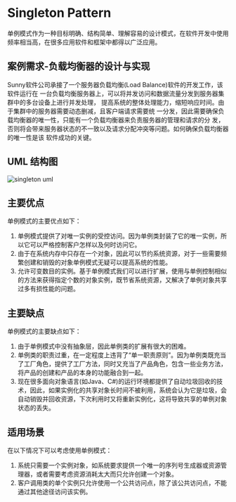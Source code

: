 # Singleton Pattern
单例模式作为一种目标明确、结构简单、理解容易的设计模式，在软件开发中使用频率相当高，在很多应用软件和框架中都得以广泛应用。
## 案例需求-负载均衡器的设计与实现
<p>Sunny软件公司承接了一个服务器负载均衡(Load Balance)软件的开发工作，该软件运行在
一台负载均衡服务器上，可以将并发访问和数据流量分发到服务器集群中的多台设备上进行并发处理，
提高系统的整体处理能力，缩短响应时间。由于集群中的服务器需要动态删减，且客户端请求需要统
一分发，因此需要确保负载均衡器的唯一性，只能有一个负载均衡器来负责服务器的管理和请求的分
发，否则将会带来服务器状态的不一致以及请求分配冲突等问题。如何确保负载均衡器的唯一性是该
软件成功的关键。</p>

## UML 结构图
![singleton uml](https://github.com/SunnyMarkLiu/AwesomeDesignPatterns/blob/master/CreationalPattern/Singleton/singleton.png)

## 主要优点

单例模式的主要优点如下：

1. 单例模式提供了对唯一实例的受控访问。因为单例类封装了它的唯一实例，所以它可以严格控制客户怎样以及何时访问它。
2. 由于在系统内存中只存在一个对象，因此可以节约系统资源，对于一些需要频繁创建和销毁的对象单例模式无疑可以提高系统的性能。
3. 允许可变数目的实例。基于单例模式我们可以进行扩展，使用与单例控制相似的方法来获得指定个数的对象实例，既节省系统资源，又解决了单例对象共享过多有损性能的问题。

## 主要缺点

单例模式的主要缺点如下：

1. 由于单例模式中没有抽象层，因此单例类的扩展有很大的困难。
2. 单例类的职责过重，在一定程度上违背了“单一职责原则”。因为单例类既充当了工厂角色，提供了工厂方法，同时又充当了产品角色，包含一些业务方法，将产品的创建和产品的本身的功能融合到一起。
3. 现在很多面向对象语言(如Java、C#)的运行环境都提供了自动垃圾回收的技术，因此，如果实例化的共享对象长时间不被利用，系统会认为它是垃圾，会自动销毁并回收资源，下次利用时又将重新实例化，这将导致共享的单例对象状态的丢失。

## 适用场景

在以下情况下可以考虑使用单例模式：

1. 系统只需要一个实例对象，如系统要求提供一个唯一的序列号生成器或资源管理器，或者需要考虑资源消耗太大而只允许创建一个对象。
2. 客户调用类的单个实例只允许使用一个公共访问点，除了该公共访问点，不能通过其他途径访问该实例。
